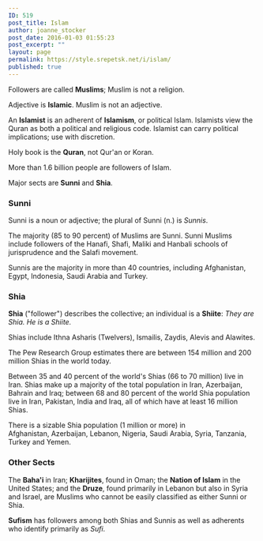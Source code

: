 ```yaml
---
ID: 519
post_title: Islam
author: joanne_stocker
post_date: 2016-01-03 01:55:23
post_excerpt: ""
layout: page
permalink: https://style.srepetsk.net/i/islam/
published: true
---
```

Followers are called <strong>Muslims</strong>; Muslim is not a religion.

Adjective is <strong>Islamic</strong>. Muslim is not an adjective.

An <strong>Islamist</strong> is an adherent of <strong>Islamism</strong>, or political Islam. Islamists view the Quran as both a political and religious code. Islamist can carry political implications; use with discretion.

Holy book is the <strong>Quran</strong>, not Qur'an or Koran.

More than 1.6 billion people are followers of Islam.

Major sects are <strong>Sunni</strong> and <strong>Shia</strong>.
<h3>Sunni</h3>
Sunni is a noun or adjective; the plural of Sunni (n.) is <em>Sunnis</em>.

The majority (85 to 90 percent) of Muslims are Sunni. Sunni Muslims include followers of the Hanafi, Shafi, Maliki and Hanbali schools of jurisprudence and the Salafi movement.

Sunnis are the majority in more than 40 countries, including Afghanistan, Egypt, Indonesia, Saudi Arabia and Turkey.
<h3>Shia</h3>
<strong>Shia</strong> ("follower") describes the collective; an individual is a <strong>Shiite</strong>:<em> </em><em>They are Shia. He is a Shiite.</em>

Shias include Ithna Asharis (Twelvers), Ismailis, Zaydis, Alevis and Alawites.

The Pew Research Group estimates there are between 154 million and 200 million Shias in the world today.

Between 35 and 40 percent of the world's Shias (66 to 70 million) live in Iran. Shias make up a majority of the total population in Iran, Azerbaijan, Bahrain and Iraq; between 68 and 80 percent of the world Shia population live in Iran, Pakistan, India and Iraq, all of which have at least 16 million Shias.

There is a sizable Shia population (1 million or more) in Afghanistan, Azerbaijan, Lebanon, Nigeria, Saudi Arabia, Syria, Tanzania, Turkey and Yemen.
<h3>Other Sects</h3>
The <strong>Baha'i </strong>in Iran; <strong>Kharijites</strong>, found in Oman; the <strong>Nation of Islam</strong> in the United States; and the <strong>Druze</strong>, found primarily in Lebanon but also in Syria and Israel, are Muslims who cannot be easily classified as either Sunni or Shia.

<strong>Sufism</strong> has followers among both Shias and Sunnis as well as adherents who identify primarily as <em>Sufi</em>.